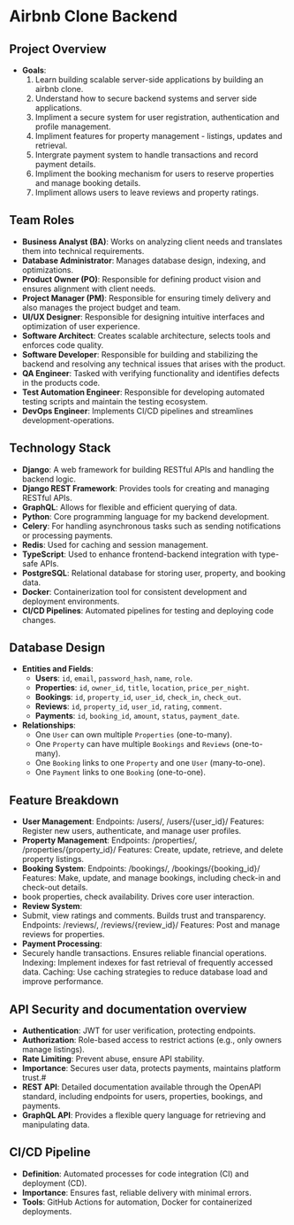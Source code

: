 # Airbnb Clone Backend

## Project Overview
- **Goals**:
  1. Learn building scalable server-side applications by building an airbnb clone.
  2. Understand how to secure backend systems and server side applications.
  3. Impliment a secure system for user registration, authentication and profile management.
  4. Impliment features for property management - listings, updates and retrieval.
  5. Intergrate payment system to handle transactions and record payment details.
  6. Impliment the booking mechanism for users to reserve properties and manage booking details.
  7. Impliment allows users to leave reviews and property ratings.
     
## Team Roles
- **Business Analyst (BA)**: Works on analyzing client needs and  translates them into technical requirements.
- **Database Administrator**: Manages database design, indexing, and optimizations.
- **Product Owner (PO)**: Responsible for defining product vision and ensures alignment with client needs.
- **Project Manager (PM)**: Responsible for ensuring timely delivery and also manages the project budget and team.
- **UI/UX Designer**: Responsible for designing intuitive interfaces and optimization of user experience.
- **Software Architect**: Creates scalable architecture, selects tools and enforces code quality.
- **Software Developer**: Responsible for building and stabilizing the backend and resolving any technical issues that arises with the product.
- **QA Engineer**: Tasked with verifying functionality and identifies defects in the products code.
- **Test Automation Engineer**: Responsible for developing automated testing scripts and maintain the testing ecosystem.
- **DevOps Engineer**: Implements CI/CD pipelines and  streamlines development-operations.

## Technology Stack
- **Django**: A web framework for building RESTful APIs and handling the backend logic.
- **Django REST Framework**: Provides tools for creating and managing RESTful APIs.
- **GraphQL**: Allows for flexible and efficient querying of data.
- **Python**: Core programming language for my backend development.
- **Celery**: For handling asynchronous tasks such as sending notifications or processing payments.
- **Redis**: Used for caching and session management.
- **TypeScript**: Used to enhance frontend-backend integration with type-safe APIs.
- **PostgreSQL**: Relational database for storing user, property, and booking data.
- **Docker**: Containerization tool for consistent development and deployment environments.
- **CI/CD Pipelines**: Automated pipelines for testing and deploying code changes.

## Database Design
- **Entities and Fields**:
  - **Users**: `id`, `email`, `password_hash`, `name`, `role`.
  - **Properties**: `id`, `owner_id`, `title`, `location`, `price_per_night`.
  - **Bookings**: `id`, `property_id`, `user_id`, `check_in`, `check_out`.
  - **Reviews**: `id`, `property_id`, `user_id`, `rating`, `comment`.
  - **Payments**: `id`, `booking_id`, `amount`, `status`, `payment_date`.
- **Relationships**:
  - One `User` can own multiple `Properties` (one-to-many).
  - One `Property` can have multiple `Bookings` and `Reviews` (one-to-many).
  - One `Booking` links to one `Property` and one `User` (many-to-one).
  - One `Payment` links to one `Booking` (one-to-one).

## Feature Breakdown
- **User Management**:
  Endpoints: /users/, /users/{user_id}/
  Features: Register new users, authenticate, and manage user profiles.
- **Property Management**:
  Endpoints: /properties/, /properties/{property_id}/
  Features: Create, update, retrieve, and delete property listings.
- **Booking System**:
  Endpoints: /bookings/, /bookings/{booking_id}/
  Features: Make, update, and manage bookings, including check-in and check-out details.
- book properties, check availability. Drives core user interaction.
- **Review System**:
- Submit, view ratings and comments. Builds trust and transparency.
  Endpoints: /reviews/, /reviews/{review_id}/
  Features: Post and manage reviews for properties.
- **Payment Processing**:
- Securely handle transactions. Ensures reliable financial operations.
  Indexing: Implement indexes for fast retrieval of frequently accessed data.
  Caching: Use caching strategies to reduce database load and improve performance.

## API Security and documentation overview
- **Authentication**: JWT for user verification, protecting endpoints.
- **Authorization**: Role-based access to restrict actions (e.g., only owners manage listings).
- **Rate Limiting**: Prevent abuse, ensure API stability.
- **Importance**: Secures user data, protects payments, maintains platform trust.#
- **REST API**: Detailed documentation available through the OpenAPI standard, including endpoints for users, properties, bookings, and payments.
- **GraphQL API**: Provides a flexible query language for retrieving and manipulating data.

## CI/CD Pipeline
- **Definition**: Automated processes for code integration (CI) and deployment (CD).
- **Importance**: Ensures fast, reliable delivery with minimal errors.
- **Tools**: GitHub Actions for automation, Docker for containerized deployments.
